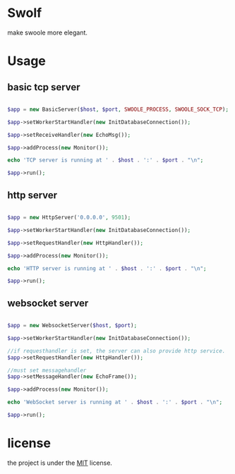# Swolf

make swoole more elegant.


# Usage

## basic tcp server

```php

$app = new BasicServer($host, $port, SWOOLE_PROCESS, SWOOLE_SOCK_TCP);

$app->setWorkerStartHandler(new InitDatabaseConnection());

$app->setReceiveHandler(new EchoMsg());

$app->addProcess(new Monitor());

echo 'TCP server is running at ' . $host . ':' . $port . "\n";

$app->run();

```


## http server
```php

$app = new HttpServer('0.0.0.0', 9501);

$app->setWorkerStartHandler(new InitDatabaseConnection());

$app->setRequestHandler(new HttpHandler());

$app->addProcess(new Monitor());

echo 'HTTP server is running at ' . $host . ':' . $port . "\n";

$app->run();

```

## websocket server
```php

$app = new WebsocketServer($host, $port);

$app->setWorkerStartHandler(new InitDatabaseConnection());

//if requesthandler is set, the server can also provide http service.
$app->setRequestHandler(new HttpHandler());

//must set messagehandler
$app->setMessageHandler(new EchoFrame());

$app->addProcess(new Monitor());

echo 'WebSocket server is running at ' . $host . ':' . $port . "\n";

$app->run();

```


# license
the project is under the [MIT](https://github.com/php-swolf/Swolf/blob/master/LICENSE) license.


